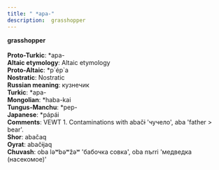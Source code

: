 ```yaml
---
title: " *apa-"
description:  grasshopper
---
```

<p data-pagefind-weight="0.5">
<strong> grasshopper</strong><br><br>
<strong>Proto-Turkic</strong>:  *apa-<br>
<strong>Altaic etymology</strong>:  Altaic etymology<br>
<strong> Proto-Altaic</strong>:  *p`ép`a<br>
<strong>Nostratic</strong>:  Nostratic<br>
<strong>Russian meaning</strong>:  кузнечик<br>
<strong>Turkic</strong>:  *apa-<br>
<strong>Mongolian</strong>:  *haba-kai<br>
<strong>Tungus-Manchu</strong>:  *pep-<br>
<strong>Japanese</strong>:  *pápái<br>
<strong>Comments</strong>:  VEWT 1. Contaminations with abačɨ 'чучело', aba 'father > bear'.<br>
<strong>Shor</strong>:  abačaq<br>
<strong>Oyrat</strong>:  abačɨjaq<br>
<strong>Chuvash</strong>:  oba lǝʷbǝʷžǝʷ 'бабочка совка', oba nъrri 'медведка (насекомое)'<br>

</p>
